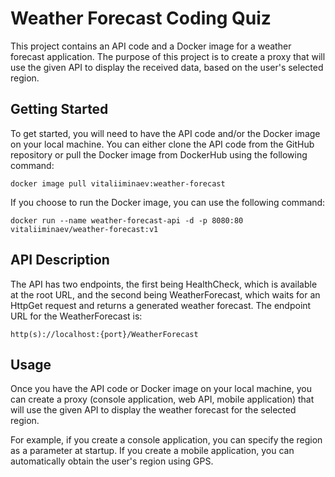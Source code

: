 # Weather Forecast Coding Quiz

This project contains an API code and a Docker image for a weather forecast application. The purpose of this project is to create a proxy that will use the given API to display the received data, based on the user's selected region.

## Getting Started
To get started, you will need to have the API code and/or the Docker image on your local machine. You can either clone the API code from the GitHub repository or pull the Docker image from DockerHub using the following command:

```console
docker image pull vitaliiminaev:weather-forecast
```

If you choose to run the Docker image, you can use the following command:

```console
docker run --name weather-forecast-api -d -p 8080:80 vitaliiminaev/weather-forecast:v1
```

## API Description

The API has two endpoints, the first being HealthCheck, which is available at the root URL, and the second being WeatherForecast, which waits for an HttpGet request and returns a generated weather forecast. The endpoint URL for the WeatherForecast is:

```console
http(s)://localhost:{port}/WeatherForecast
```

## Usage

Once you have the API code or Docker image on your local machine, you can create a proxy (console application, web API, mobile application) that will use the given API to display the weather forecast for the selected region.

For example, if you create a console application, you can specify the region as a parameter at startup. If you create a mobile application, you can automatically obtain the user's region using GPS.
